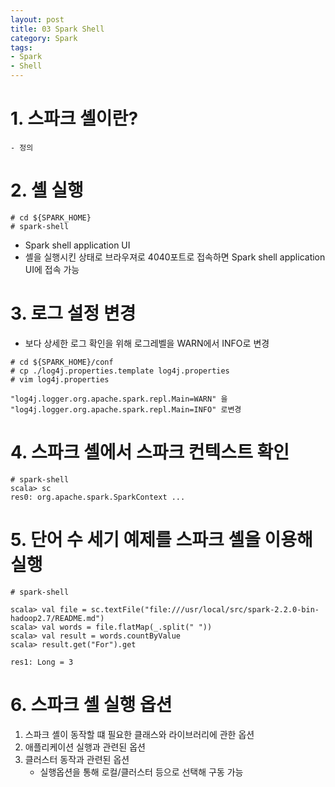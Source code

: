 ```yaml
---
layout: post
title: 03 Spark Shell
category: Spark
tags:
- Spark
- Shell
---
```

# 1. 스파크 셸이란?
    - 정의

# 2. 셸 실행
```
# cd ${SPARK_HOME}
# spark-shell
```

- Spark shell application UI
- 셸을 실행시킨 상태로 브라우져로 4040포트로 접속하면 Spark shell application UI에 접속 가능


# 3. 로그 설정 변경
- 보다 상세한 로그 확인을 위해 로그레벨을 WARN에서 INFO로 변경
```
# cd ${SPARK_HOME}/conf
# cp ./log4j.properties.template log4j.properties
# vim log4j.properties

"log4j.logger.org.apache.spark.repl.Main=WARN" 을
"log4j.logger.org.apache.spark.repl.Main=INFO" 로변경
```

# 4. 스파크 셸에서 스파크 컨텍스트 확인
```
# spark-shell
scala> sc
res0: org.apache.spark.SparkContext ...
```

# 5. 단어 수 세기 예제를 스파크 셸을 이용해 실행
```
# spark-shell

scala> val file = sc.textFile("file:///usr/local/src/spark-2.2.0-bin-hadoop2.7/README.md")
scala> val words = file.flatMap(_.split(" "))
scala> val result = words.countByValue
scala> result.get("For").get

res1: Long = 3
```

# 6. 스파크 셸 실행 옵션
1. 스파크 셸이 동작할 떄 필요한 클래스와 라이브러리에 관한 옵션
2. 애플리케이션 실행과 관련된 옵션
3. 클러스터 동작과 관련된 옵션
    - 실행옵션을 통해 로컬/클러스터 등으로 선택해 구동 가능
